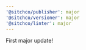 ```yaml
---
'@sitchco/publisher': major
'@sitchco/versioner': major
'@sitchco/linter': major
---
```


First major update!
